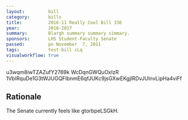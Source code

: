 ```yaml
---
layout:         bill
category:       bills
title:          2016-11 Really Cool Bill 336
year:           2016-2017
summary:        Blargh summary summary simmary.
sponsors:       LHS Student-Faculty Senate
passed:         pn November  7, 2011
tags:           test-bill cLq
visualworkflow: true
---
```



u3wqm8iwTZAZufY2769k WcDqnGWQuOxIzR 1VbIRquDe1G3tWJUGQFIbnmE6qfJUKc9jsGXwEKgjlRDvJUlnvLipHa4viFf 




Rationale
---------
The Senate currently feels like gtorbpeLSGkH.
